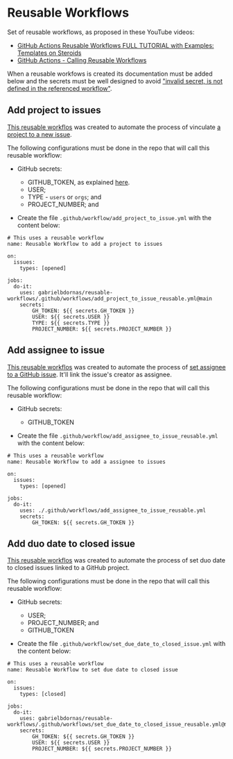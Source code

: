 # Reusable Workflows

Set of reusable workflows, as proposed in these YouTube videos:

- [GitHub Actions Reusable Workflows FULL TUTORIAL with Examples: Templates on Steroids](https://www.youtube.com/watch?v=lRypYtmbKMs)
- [GitHub Actions - Calling Reusable Workflows](https://www.youtube.com/watch?v=2dxmvDL1gP8)

When a reusable workfows is created its documentation must be added below and the secrets must be well designed to avoid ["invalid secret, is not defined in the referenced workflow"](https://github.com/orgs/community/discussions/26749).

## Add project to issues

[This reusable workflos](https://github.com/gabrielbdornas/reusable-workflows/blob/main/.github/workflows/add_project_to_issue_reusable.yml) was created to automate the process of vinculate [a project to a new issue](https://github.com/actions/add-to-project).

The following configurations must be done in the repo that will call this reusable workflow:

- GitHub secrets:
  - GITHUB_TOKEN, as explained [here](https://github.com/actions/add-to-project#inputs).
  - USER;
  - TYPE - `users` or `orgs`; and
  - PROJECT_NUMBER; and

- Create the file `.github/workflow/add_project_to_issue.yml` with the content below:

```
# This uses a reusable workflow
name: Reusable Workflow to add a project to issues

on:
  issues:
    types: [opened]

jobs:
  do-it:
    uses: gabrielbdornas/reusable-workflows/.github/workflows/add_project_to_issue_reusable.yml@main
    secrets:
        GH_TOKEN: ${{ secrets.GH_TOKEN }}
        USER: ${{ secrets.USER }}
        TYPE: ${{ secrets.TYPE }}
        PROJECT_NUMBER: ${{ secrets.PROJECT_NUMBER }}
```

## Add assignee to issue

[This reusable workflos](https://github.com/gabrielbdornas/reusable-workflows/blob/main/.github/workflows/add_assignee_to_issue_reusable.yml) was created to automate the process of [set assignee to a GitHub issue](https://github.com/marketplace/actions/auto-assign-issue). It'll link the issue's creator as assignee.

The following configurations must be done in the repo that will call this reusable workflow:

- GitHub secrets:
  - GITHUB_TOKEN

- Create the file `.github/workflow/add_assignee_to_issue_reusable.yml` with the content below:

```
# This uses a reusable workflow
name: Reusable Workflow to add a assignee to issues

on:
  issues:
    types: [opened]

jobs:
  do-it:
    uses: ./.github/workflows/add_assignee_to_issue_reusable.yml
    secrets:
        GH_TOKEN: ${{ secrets.GH_TOKEN }}
```

## Add duo date to closed issue

[This reusable workflos](https://github.com/gabrielbdornas/reusable-workflows/blob/main/.github/workflows/set_due_date_to_closed_issue_reusable.yml) was created to automate the process of set duo date to closed issues linked to a GitHub project.

The following configurations must be done in the repo that will call this reusable workflow:

- GitHub secrets:
  - USER;
  - PROJECT_NUMBER; and
  - GITHUB_TOKEN

- Create the file `.github/workflow/set_due_date_to_closed_issue.yml` with the content below:

```
# This uses a reusable workflow
name: Reusable Workflow to set due date to closed issue

on:
  issues:
    types: [closed]

jobs:
  do-it:
    uses: gabrielbdornas/reusable-workflows/.github/workflows/set_due_date_to_closed_issue_reusable.yml@main
    secrets:
        GH_TOKEN: ${{ secrets.GH_TOKEN }}
        USER: ${{ secrets.USER }}
        PROJECT_NUMBER: ${{ secrets.PROJECT_NUMBER }}
```